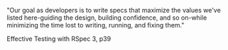 "Our goal as developers is to write specs that maximize the values we've listed here-guiding the design, building confidence, and so on-while minimizing the time lost to writing, running, and fixing them."

Effective Testing with RSpec 3, p39